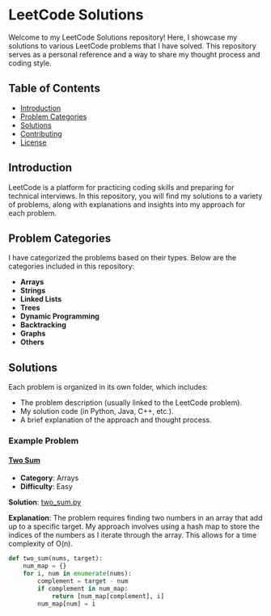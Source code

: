 # LeetCode Solutions

Welcome to my LeetCode Solutions repository! Here, I showcase my solutions to various LeetCode problems that I have solved. This repository serves as a personal reference and a way to share my thought process and coding style.

## Table of Contents

- [Introduction](#introduction)
- [Problem Categories](#problem-categories)
- [Solutions](#solutions)
- [Contributing](#contributing)
- [License](#license)

## Introduction

LeetCode is a platform for practicing coding skills and preparing for technical interviews. In this repository, you will find my solutions to a variety of problems, along with explanations and insights into my approach for each problem.

## Problem Categories

I have categorized the problems based on their types. Below are the categories included in this repository:

- **Arrays**
- **Strings**
- **Linked Lists**
- **Trees**
- **Dynamic Programming**
- **Backtracking**
- **Graphs**
- **Others**

## Solutions

Each problem is organized in its own folder, which includes:

- The problem description (usually linked to the LeetCode problem).
- My solution code (in Python, Java, C++, etc.).
- A brief explanation of the approach and thought process.

### Example Problem

#### [Two Sum](https://leetcode.com/problems/two-sum/)

- **Category**: Arrays
- **Difficulty**: Easy

**Solution**: [two_sum.py](./arrays/two_sum.py)

**Explanation**:
The problem requires finding two numbers in an array that add up to a specific target. My approach involves using a hash map to store the indices of the numbers as I iterate through the array. This allows for a time complexity of O(n).

```python
def two_sum(nums, target):
    num_map = {}
    for i, num in enumerate(nums):
        complement = target - num
        if complement in num_map:
            return [num_map[complement], i]
        num_map[num] = i
